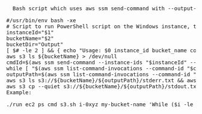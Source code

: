 <pre>
  Bash script which uses aws ssm send-command with --output-s3-bucket-name parameter to run the command and the result is stored in the S3 bucket, then displayed to the standard output.

#/usr/bin/env bash -xe
# Script to run PowerShell script on the Windows instance, then uploads the output to S3 bucket.
instanceId="$1"
bucketName="$2"
bucketDir="Output"
[ $# -le 2 ] && { echo "Usage: $0 instance_id bucket_name command"; exit 1; }
aws s3 ls ${bucketName} > /dev/null
cmdId=$(aws ssm send-command --instance-ids "$instanceId" --document-name "AWS-RunPowerShellScript" --query "Command.CommandId" --output text  --output-s3-bucket-name "$bucketName" --output-s3-key-prefix "$bucketDir" --parameters commands="'${@:3}'")
while [ "$(aws ssm list-command-invocations --command-id "$cmdId" --query "CommandInvocations[].Status" --output text)" == "InProgress" ]; do sleep 1; done
outputPath=$(aws ssm list-command-invocations --command-id "$cmdId" --details --query "CommandInvocations[].CommandPlugins[].OutputS3KeyPrefix" --output text)
aws s3 ls s3://${bucketName}/${outputPath}/stderr.txt && aws s3 cp --quiet s3://${bucketName}/${outputPath}/stderr.txt /dev/stderr
aws s3 cp --quiet s3://${bucketName}/${outputPath}/stdout.txt /dev/stdout
Example:

./run_ec2_ps_cmd_s3.sh i-0xyz my-bucket-name 'While ($i -le 10) {(Invoke-WebRequest -UseBasicParsing -Uri http://example.com).Content; $i++}'
</pre>
